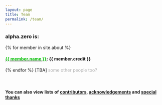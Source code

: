 ```yaml
---
layout: page
title: Team
permalink: /team/
---
```


### alpha.zero is:   
{% for member in site.about %}
<h4>
<a href="{{ member.link }}"><font color="{{ member.color }}">{{ member.name }}</font></a>: {{ member.credit }}
</h4>
{% endfor %}
[TBA] <font color="#AAAAAA">some other people too?</font> <br>
<br>
<br>

#### You can also view lists of [contributors](/contributors/), [acknowledgements](/acknowledgements/) and [special thanks](/specialthanks/)
